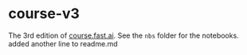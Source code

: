 # course-v3
The 3rd edition of [course.fast.ai](https://course.fast.ai). See the `nbs` folder for the notebooks.
added another line to readme.md
